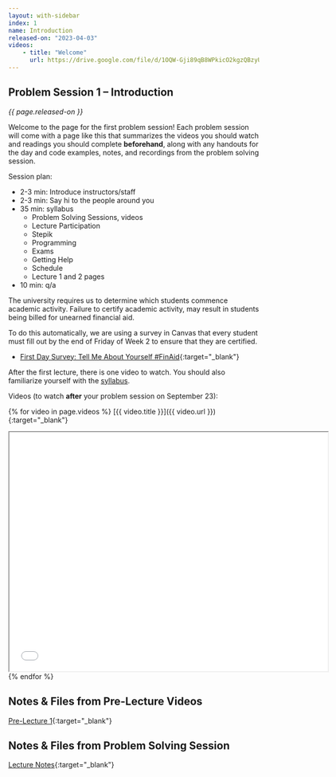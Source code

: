 ```yaml
---
layout: with-sidebar
index: 1
name: Introduction
released-on: "2023-04-03"
videos:
    - title: "Welcome"
      url: https://drive.google.com/file/d/1OQW-Gji89qB8WPkicO2kgzQBzyUauC7F
---
```


## Problem Session 1 – Introduction

_{{ page.released-on }}_

Welcome to the page for the first problem session! Each problem session will
come with a page like this that summarizes the videos you should watch and
readings you should complete **beforehand**, along with any handouts for the day
and code examples, notes, and recordings from the problem solving session.

Session plan:
- 2-3 min: Introduce instructors/staff
- 2-3 min: Say hi to the people around you
- 35 min: syllabus
    - Problem Solving Sessions, videos
    - Lecture Participation
    - Stepik
    - Programming
    - Exams
    - Getting Help
    - Schedule
    - Lecture 1 and 2 pages
- 10 min: q/a

The university requires us to determine which students commence academic activity. Failure to certify academic activity, may result in students being billed for unearned financial aid.

To do this automatically, we are using a survey in Canvas that every student must fill out by the end of Friday of Week 2 to ensure that they are certified.
- [First Day Survey: Tell Me About Yourself #FinAid](https://canvas.ucsd.edu/courses/45403/quizzes/133769){:target="_blank"}

After the first lecture, there is one video to watch. You should also familiarize
yourself with the [syllabus](../syllabus.html).

Videos (to watch **after** your problem session on September 23):

{% for video in page.videos %}
[{{ video.title }}]({{ video.url }}){:target="_blank"}

<iframe src="{{ video.url }}/preview" width="640" height="480" allow="autoplay"></iframe>
{% endfor %}

## Notes & Files from Pre-Lecture Videos

[Pre-Lecture 1](https://github.com/ucsd-cse12-f22/ucsd-cse12-sp23.github.io/tree/main/_pre-lectures/lecture-01){:target="_blank"}

## Notes & Files from Problem Solving Session 

[Lecture Notes](https://github.com/ucsd-cse12-sp23/ucsd-cse12-sp23.github.io/tree/main/_lectures/lecture-01){:target="_blank"}
